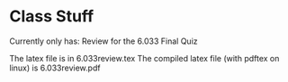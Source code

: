 Class Stuff
===========

Currently only has:
Review for the 6.033 Final Quiz

The latex file is in 6.033review.tex
The compiled latex file (with pdftex on linux) is 6.033review.pdf
